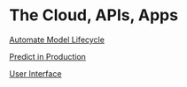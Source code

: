 # The Cloud, APIs, Apps

[Automate Model Lifecycle](cloud-APIs-apps/automate-model-lifecycle.md)

[Predict in Production](cloud-APIs-apps/predict-in-production.md)

[User Interface](cloud-APIs-apps/user-interface.md)
